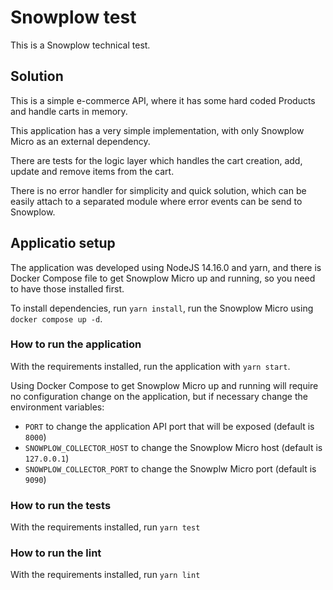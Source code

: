 # Snowplow test

This is a Snowplow technical test.

## Solution

This is a simple e-commerce API, where it has some hard coded Products and handle carts in memory.

This application has a very simple implementation, with only Snowplow Micro as an external dependency.

There are tests for the logic layer which handles the cart creation, add, update and remove items from the cart.

There is no error handler for simplicity and quick solution, which can be easily attach to a separated module where error events
can be send to Snowplow.

## Applicatio setup

The application was developed using NodeJS 14.16.0 and yarn, and there is Docker Compose file
to get Snowplow Micro up and running, so you need to have those installed first.

To install dependencies, run `yarn install`, run the Snowplow Micro using `docker compose up -d`.

### How to run the application

With the requirements installed, run the application with `yarn start`.

Using Docker Compose to get Snowplow Micro up and running will require no configuration change on
the application, but if necessary change the environment variables:

- `PORT` to change the application API port that will be exposed (default is `8000`)
- `SNOWPLOW_COLLECTOR_HOST` to change the Snowplow Micro host (default is `127.0.0.1`)
- `SNOWPLOW_COLLECTOR_PORT` to change the Snowplw Micro port (default is `9090`)

### How to run the tests

With the requirements installed, run `yarn test`

### How to run the lint

With the requirements installed, run `yarn lint`
